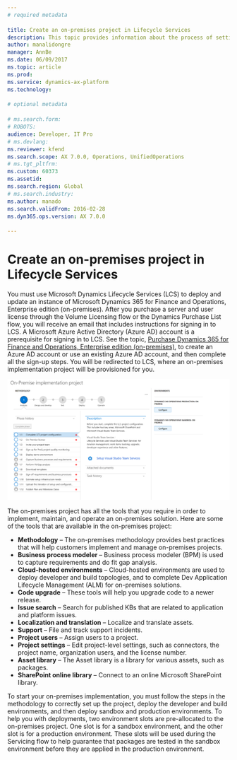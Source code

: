 ```yaml
---
# required metadata

title: Create an on-premises project in Lifecycle Services
description: This topic provides information about the process of setting up an on-premises project in Microsoft Dynamics Lifecycle Services (LCS). 
author: manalidongre
manager: AnnBe
ms.date: 06/09/2017
ms.topic: article
ms.prod: 
ms.service: dynamics-ax-platform
ms.technology: 

# optional metadata

# ms.search.form: 
# ROBOTS: 
audience: Developer, IT Pro
# ms.devlang: 
ms.reviewer: kfend
ms.search.scope: AX 7.0.0, Operations, UnifiedOperations
# ms.tgt_pltfrm: 
ms.custom: 60373
ms.assetid: 
ms.search.region: Global
# ms.search.industry: 
ms.author: manado
ms.search.validFrom: 2016-02-28
ms.dyn365.ops.version: AX 7.0.0

---
```

# Create an on-premises project in Lifecycle Services
You must use Microsoft Dynamics Lifecycle Services (LCS) to deploy and update an instance of Microsoft Dynamics 365 for Finance and Operations, Enterprise edition (on-premises). After you purchase a server and user license through the Volume Licensing flow or the Dynamics Purchase List flow, you will receive an email that includes instructions for signing in to LCS. A Microsoft Azure Active Directory (Azure AD) account is a prerequisite for signing in to LCS. See the topic, [Purchase Dynamics 365 for Finance and Operations, Enterprise edition (on-premises)](get-started/purchase-on-premises), to create an Azure AD account or use an existing Azure AD account, and then complete all the sign-up steps. You will be redirected to LCS, where an on-premises implementation project will be provisioned for you.

 [![On-premises implementation project](./media/lbd-proejcts-01.png)](./media/lbd-proejcts-01.png)

The on-premises project has all the tools that you require in order to implement, maintain, and operate an on-premises solution. Here are some of the tools that are available in the on-premises project:

- **Methodology** – The on-premises methodology provides best practices that will help customers implement and manage on-premises projects.
- **Business process modeler** – Business process modeler (BPM) is used to capture requirements and do fit gap analysis.
- **Cloud-hosted environments** – Cloud-hosted environments are used to deploy developer and build topologies, and to complete Dev Application Lifecycle Management (ALM) for on-premises solutions.
- **Code upgrade** – These tools will help you upgrade code to a newer release.
- **Issue search** – Search for published KBs that are related to application and platform issues.
- **Localization and translation** – Localize and translate assets.
- **Support** – File and track support incidents.
- **Project users** – Assign users to a project.
- **Project settings** – Edit project-level settings, such as connectors, the project name, organization users, and the license number.
- **Asset library** – The Asset library is a library for various assets, such as packages.
- **SharePoint online library** – Connect to an online Microsoft SharePoint library.

To start your on-premises implementation, you must follow the steps in the methodology to correctly set up the project, deploy the developer and build environments, and then deploy sandbox and production environments. To help you with deployments, two environment slots are pre-allocated to the on-premises project. One slot is for a sandbox environment, and the other slot is for a production environment. These slots will be used during the Servicing flow to help guarantee that packages are tested in the sandbox environment before they are applied in the production environment.
